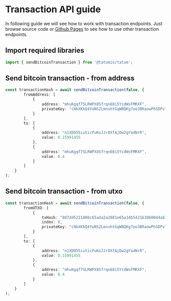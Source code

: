 # Transaction API guide

In following guide we will see how to work with transaction endpoints. Just browse source code
or [Github Pages](https://tatumio.github.io/tatum-js/) to see how to use other transaction endpoints.

## Import required libraries

```typescript
import { sendBitcoinTransaction } from '@tatumio/tatum';
```

## Send bitcoin transaction - from address

```typescript
const transactionHash = await sendBitcoinTransaction(false, {
        fromAddress: [
            {
                address: "mhuKgqf7SLRWPX8Sfrqn68i5YcdWsFMRXF",
                privateKey: "cNkXKkQ4YoNS2LmnvhtGqWBQKg7oo3BRaowPhSDPvTRjxXyGG6yr"
            }
        ],
        to: [
            {
                address: "n1XD955iuticPuKoJJr8XfAjDw2gYadNrR",
                value: 0.15991455
            },
            {
                address: "mhuKgqf7SLRWPX8Sfrqn68i5YcdWsFMRXF",
                value: 0.4
            }
        ]
    }
);
```

## Send bitcoin transaction - from utxo

```typescript
const transactionHash = await sendBitcoinTransaction(false, {
        fromUTXO: [
            {
                txHash: "887dd5221800c65ada2a2081e65a14b5421b30600d4ab112421a44b17ded6ed4",
                index: 0,
                privateKey: "cNkXKkQ4YoNS2LmnvhtGqWBQKg7oo3BRaowPhSDPvTRjxXyGG6yr"
            }
        ],
        to: [
            {
                address: "n1XD955iuticPuKoJJr8XfAjDw2gYadNrR",
                value: 0.15991455
            },
            {
                address: "mhuKgqf7SLRWPX8Sfrqn68i5YcdWsFMRXF",
                value: 0.4
            }
        ]
    }
);
```

